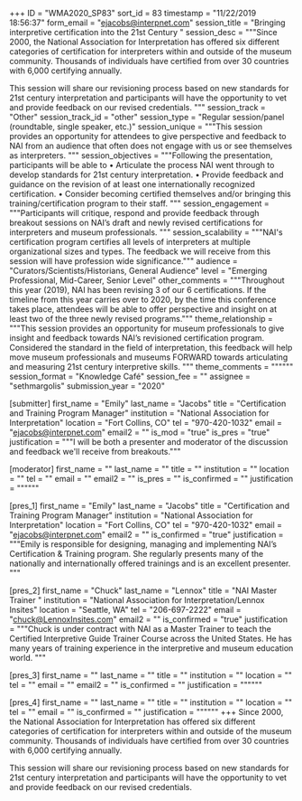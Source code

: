 +++
ID = "WMA2020_SP83"
sort_id = 83
timestamp = "11/22/2019 18:56:37"
form_email = "ejacobs@interpnet.com"
session_title = "Bringing interpretive certification into the 21st Century "
session_desc = """Since 2000, the National Association for Interpretation has offered six different categories of certification for interpreters within and outside of the museum community. Thousands of individuals have certified from over 30 countries with 6,000 certifying annually.

This session will share our revisioning process based on new standards for 21st century interpretation and participants will have the opportunity to vet and provide feedback on our revised credentials.
"""
session_track = "Other"
session_track_id = "other"
session_type = "Regular session/panel (roundtable, single speaker, etc.)"
session_unique = """This session provides an opportunity for attendees to give perspective and feedback to NAI from an audience that often does not engage with us or see themselves as interpreters. """
session_objectives = """Following the presentation, participants will be able to
•	Articulate the process NAI went through to develop standards for 21st century interpretation.
•	Provide feedback and guidance on the revision of at least one internationally recognized certification.
•	Consider becoming certified themselves and/or bringing this training/certification program to their staff.
"""
session_engagement = """Participants will critique, respond and provide feedback through breakout sessions on NAI’s draft and newly revised certifications for interpreters and museum professionals. """
session_scalability = """NAI's certification program certifies all levels of interpreters at multiple organizational sizes and types. The feedback we will receive from this session will have profession wide significance."""
audience = "Curators/Scientists/Historians, General Audience"
level = "Emerging Professional, Mid-Career, Senior Level"
other_comments = """Throughout this year (2019), NAI has been revising 3 of our 6 certifications. If the timeline from this year carries over to 2020, by the time this conference takes place, attendees will be able to offer perspective and insight on at least two of the three newly revised programs."""
theme_relationship = """This session provides an opportunity for museum professionals to give insight and feedback towards NAI’s revisioned certification program. Considered the standard in the field of interpretation, this feedback will help move museum professionals and museums FORWARD towards articulating and measuring 21st century interpretive skills. """
theme_comments = """"""
session_format = "Knowledge Café"
session_fee = ""
assignee = "sethmargolis"
submission_year = "2020"

[submitter]
first_name = "Emily"
last_name = "Jacobs"
title = "Certification and Training Program Manager"
institution = "National Association for Interpretation"
location = "Fort Collins, CO"
tel = "970-420-1032"
email = "ejacobs@interpnet.com"
email2 = ""
is_mod = "true"
is_pres = "true"
justification = """I will be both a presenter and moderator of the discussion and feedback we'll receive from breakouts."""

[moderator]
first_name = ""
last_name = ""
title = ""
institution = ""
location = ""
tel = ""
email = ""
email2 = ""
is_pres = ""
is_confirmed = ""
justification = """"""

[pres_1]
first_name = "Emily"
last_name = "Jacobs"
title = "Certification and Training Program Manager"
institution = "National Association for Interpretation"
location = "Fort Collins, CO"
tel = "970-420-1032"
email = "ejacobs@interpnet.com"
email2 = ""
is_confirmed = "true"
justification = """Emily is responsible for designing, managing and implementing NAI’s Certification & Training program. She regularly presents many of the nationally and internationally offered trainings and is an excellent presenter. """

[pres_2]
first_name = "Chuck"
last_name = "Lennox"
title = "NAI Master Trainer "
institution = "National Association for Interpretation/Lennox Insites"
location = "Seattle, WA"
tel = "206-697-2222"
email = "chuck@LennoxInsites.com"
email2 = ""
is_confirmed = "true"
justification = """Chuck is under contract with NAI as a Master Trainer to teach the Certified Interpretive Guide Trainer Course across the United States. He has many years of training experience in the interpretive and museum education world. """

[pres_3]
first_name = ""
last_name = ""
title = ""
institution = ""
location = ""
tel = ""
email = ""
email2 = ""
is_confirmed = ""
justification = """"""

[pres_4]
first_name = ""
last_name = ""
title = ""
institution = ""
location = ""
tel = ""
email = ""
is_confirmed = ""
justification = """"""
+++
Since 2000, the National Association for Interpretation has offered six different categories of certification for interpreters within and outside of the museum community. Thousands of individuals have certified from over 30 countries with 6,000 certifying annually.

This session will share our revisioning process based on new standards for 21st century interpretation and participants will have the opportunity to vet and provide feedback on our revised credentials.
